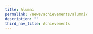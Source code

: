 ```yaml
---
title: Alumni
permalink: /news/achievements/alumni/
description: ""
third_nav_title: Achievements
---
```

